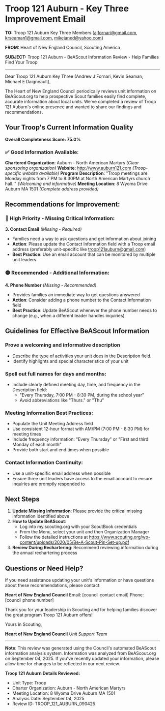 # Troop 121 Auburn - Key Three Improvement Email

**TO:** Troop 121 Auburn Key Three Members (ajfornari@gmail.com, krseaman1@gmail.com, mikejaned@yahoo.com)

**FROM:** Heart of New England Council, Scouting America

**SUBJECT:** Troop 121 Auburn - BeAScout Information Review - Help Families Find Your Troop

---

Dear Troop 121 Auburn Key Three (Andrew J Fornari, Kevin Seaman, Michael E Daigneault),

The Heart of New England Council periodically reviews unit information on BeAScout.org to help prospective Scout families easily find complete, accurate information about local units. We've completed a review of Troop 121 Auburn's online presence and wanted to share our findings and recommendations.

## Your Troop's Current Information Quality

**Overall Completeness Score: 75.0%**

### ✅ **Good Information Available:**
**Chartered Organization**: Auburn - North American Martyrs *(Clear sponsoring organization)*
**Website**: http://www.auburn121.com *(Troop-specific website available)*
**Program Description**: "Troop meetings are Monday nights from 7 PM to 8:30PM at North American Martyrs church hall.." *(Welcoming and informative)*
**Meeting Location**: 8 Wyoma Drive Auburn MA 1501 *(Complete address provided)*

## Recommendations for Improvement:

### 🔴 **High Priority - Missing Critical Information:**

**3. Contact Email** *(Missing - Required)*
- Families need a way to ask questions and get information about joining
- **Action**: Please update the Contact Information field with a Troop email address (preferably unit-specific like troop121auburn@gmail.com)
- **Best Practice**: Use an email account that can be monitored by multiple unit leaders

### 🟡 **Recommended - Additional Information:**

**4. Phone Number** *(Missing - Recommended)*
- Provides families an immediate way to get questions answered
- **Action**: Consider adding a phone number to the Contact Information field
- **Best Practice**: Update BeAScout whenever the phone number needs to change (e.g., when a different leader handles inquiries)

## Guidelines for Effective BeAScout Information

### **Prove a welcoming and informative description**
- Describe the type of activities your unit does in the Description field.
- Identify highlights and special characteristics of your unit

### **Spell out full names for days and months:**
- Include clearly defined meeting day, time, and frequency in the Description field:
  - "Every Thursday, 7:00 PM - 8:30 PM, during the school year"
  - Avoid abbreviations like "Thurs." or "Thu"

### **Meeting Information Best Practices:**
- Populate the Unit Meeting Address field
- Use consistent 12-hour format with AM/PM (7:00 PM - 8:30 PM) for meeting times
- Include frequency information: "Every Thursday" or "First and third Monday of each month"
- Provide both start and end times when possible

### **Contact Information Continuity:**
- Use a unit-specific email address when possible
- Ensure three unit leaders have access to the email account to ensure inquiries are promptly responded to

## Next Steps

1. **Update Missing Information**: Please provide the critical missing information identified above
2. **How to Update BeAScout**: 
   - Log into my.scouting.org with your ScoutBook credentials
   - From the Menu, select your unit and then Organization Manager
   - Follow the detailed instructions at
     https://www.scouting.org/wp-content/uploads/2020/05/Be-A-Scout-Pin-Set-up.pdf
3. **Review During Rechartering**: Recommend reviewing information during the annual rechartering process

## Questions or Need Help?

If you need assistance updating your unit's information or have questions about these recommendations, please contact:

**Heart of New England Council**
Email: [council contact email]
Phone: [council phone number]

Thank you for your leadership in Scouting and for helping families discover the great program Troop 121 Auburn offers!

Yours in Scouting,

**Heart of New England Council**
*Unit Support Team*

---

**Note**: This review was generated using the Council's automated BeAScout information analysis system. Information was analyzed from BeAScout.org on September 04, 2025. If you've recently updated your information, please allow time for changes to be reflected in our next review.

**Troop 121 Auburn Details Reviewed:**
- Unit Type: Troop
- Charter Organization: Auburn - North American Martyrs
- Meeting Location: 8 Wyoma Drive Auburn MA 1501
- Analysis Date: September 04, 2025
- Review ID: TROOP_121_AUBURN_090425